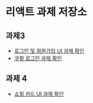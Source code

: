 # 리액트 과제 저장소

## 과제3
- [로그인 및 회원가입 UI 과제 확인](https://github.com/Sungwoo00/likelion-react-homework/blob/4846fc0e0f82dde573390d7be0e6b90c206cfdd3/src/components/HW3_FormUI/README.md)
- [쿠팡 로그인 과제 확인](https://github.com/Sungwoo00/likelion-react-homework/blob/main/src/components/HW3_Coupang/README.md)

## 과제 4
- [쇼핑 카드 UI 과제 확인](https://github.com/Sungwoo00/likelion-react-homework/blob/main/src/components/HW4.Cart/README.md)
